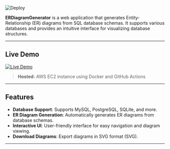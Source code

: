 ![Deploy](https://github.com/Aswin-AR5055/ERDiagramGenerator/actions/workflows/ci-cd.yml/badge.svg)

**ERDiagramGenerator** is a web application that generates Entity-Relationship (ER) diagrams from SQL database schemas. It supports various databases and provides an intuitive interface for visualizing database structures.

---

## Live Demo

[![Live Demo](https://img.shields.io/badge/Live%20Demo-CLICK%20HERE-blue)](http://43.204.216.68:8000/)
> **Hosted:** AWS EC2 instance using Docker and GitHub Actions    

---

## Features
- **Database Support**: Supports MySQL, PostgreSQL, SQLite, and more.
- **ER Diagram Generation**: Automatically generates ER diagrams from database schemas.
- **Interactive UI**: User-friendly interface for easy navigation and diagram viewing.
- **Download Diagrams**: Export diagrams in SVG format (SVG).

---